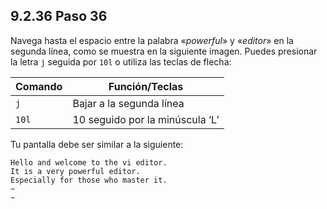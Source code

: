 ## 9.2.36 Paso 36
Navega hasta el espacio entre la palabra «_powerful_» y «_editor_» en la segunda línea, como se muestra en la siguiente imagen. Puedes presionar la letra `j` seguida por `10l` o utiliza las teclas de flecha:

Comando		|	Función/Teclas
-|-
`j`	| Bajar a la segunda línea
`10l`	|10 seguido por la minúscula ‘L’

Tu pantalla debe ser similar a la siguiente:
```
Hello and welcome to the vi editor.                                           
It is a very powerful editor.                                           
Especially for those who master it.
~                                                                          
~ 
```
